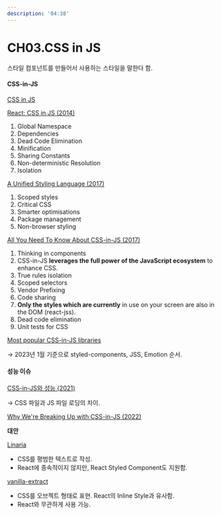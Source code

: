 ```yaml
---
description: '04:38'
---
```


# CH03.CSS in JS

스타일 컴포넌트를 만들어서 사용하는 스타일을 말한다 함.

#### CSS-in-JS

[CSS in JS](https://en.wikipedia.org/wiki/CSS-in-JS)

[React: CSS in JS (2014)](https://blog.vjeux.com/2014/javascript/react-css-in-js-nationjs.html)

1. Global Namespace
2. Dependencies
3. Dead Code Elimination
4. Minification
5. Sharing Constants
6. Non-deterministic Resolution
7. Isolation

[A Unified Styling Language (2017)](https://megaptera.notion.site/1bda981f17224c058b612598d4323c63?pvs=4)

1. Scoped styles
2. Critical CSS
3. Smarter optimisations
4. Package management
5. Non-browser styling

[All You Need To Know About CSS-in-JS (2017)](https://megaptera.notion.site/CSS-in-JS-d5904960ac564b0c8cdf5aa3bc2df5da?pvs=4)

1. Thinking in components
2. CSS-in-JS **leverages the full power of the JavaScript ecosystem** to enhance CSS.
3. True rules isolation
4. Scoped selectors
5. Vendor Prefixing
6. Code sharing
7. **Only the styles which are currently** in use on your screen are also in the DOM (react-jss).
8. Dead code elimination
9. Unit tests for CSS

[Most popular CSS-in-JS libraries](https://npmtrends.com/aphrodite-vs-emotion-vs-glamorous-vs-jss-vs-radium-vs-styled-components-vs-styletron)

→ 2023년 1월 기준으로 styled-components, JSS, Emotion 순서.

#### 성능 이슈

[CSS-in-JS와 성능 (2021)](https://megaptera.notion.site/CSS-in-JS-0afa302408f74f7a9712924ead6318be?pvs=4)

→ CSS 파일과 JS 파일 로딩의 차이.

[Why We're Breaking Up with CSS-in-JS (2022)](https://megaptera.notion.site/CSS-in-JS-4022ede93d06407ea6474a40be4cd906?pvs=4)

**대안**

[Linaria](https://linaria.dev/)

* CSS를 평범한 텍스트로 작성.
* React에 종속적이지 않지만, React Styled Component도 지원함.

[vanilla-extract](https://vanilla-extract.style/)

* CSS를 오브젝트 형태로 표현. React의 Inline Style과 유사함.
* React와 무관하게 사용 가능.



